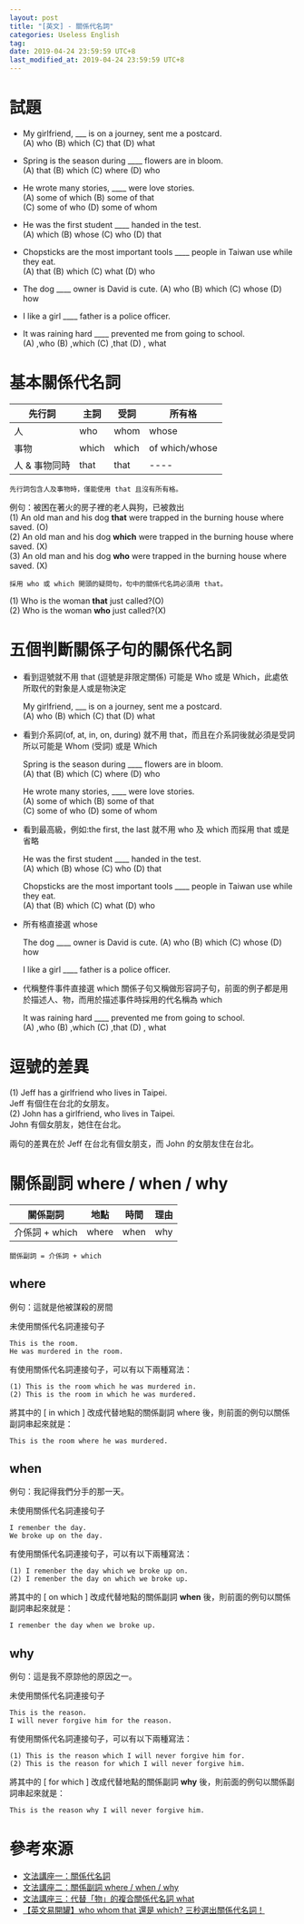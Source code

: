 ```yaml
---
layout: post
title: "[英文] - 關係代名詞"
categories: Useless English
tag: 
date: 2019-04-24 23:59:59 UTC+8 
last_modified_at: 2019-04-24 23:59:59 UTC+8 
---
```


# 試題
* My girlfriend, ___ is on a journey, sent me a postcard.  
    (A) who (B) which (C) that (D) what
* Spring is the season during ____ flowers are in bloom.  
    (A) that (B) which (C) where (D) who
* He wrote many stories, ____ were love stories.  
    (A) some of which (B) some of that  
    (C) some of who (D) some of whom
* He was the first student ____ handed in the test.  
    (A) which (B) whose (C) who (D) that

* Chopsticks are the most important tools ____ people in Taiwan use while they eat.  
    (A) that (B) which (C) what (D) who
* The dog ____ owner is David is cute.
    (A) who (B) which (C) whose (D) how

* I like a girl ____ father is a police officer.

* It was raining hard ____ prevented me from going to school.  
    (A) ,who (B) ,which (C) ,that (D) , what

# 基本關係代名詞

|先行詞|主詞|受詞|所有格|
|--|--|--|--|
|人|who|whom|whose|
|事物|which|which|of which/whose|
|人 & 事物同時|that|that|----|

    先行詞包含人及事物時，僅能使用 that 且沒有所有格。

例句：被困在著火的房子裡的老人與狗，已被救出  
(1) An old man and his dog **that** were trapped in the burning house where saved. (O)  
(2) An old man and his dog **which** were trapped in the burning house where saved. (X)  
(3) An old man and his dog **who** were trapped in the burning house where saved. (X)

    採用 who 或 which 開頭的疑問句，句中的關係代名詞必須用 that。

(1) Who is the woman **that** just called?(O)  
(2) Who is the woman **who** just called?(X)

# 五個判斷關係子句的關係代名詞

* 看到逗號就不用 that  (逗號是非限定關係)
    可能是 Who 或是 Which，此處依所取代的對象是人或是物決定
    
    My girlfriend, ___ is on a journey, sent me a postcard.  
    (A) who (B) which (C) that (D) what
    

* 看到介系詞(of, at, in, on, during) 就不用 that，而且在介系詞後就必須是受詞所以可能是 Whom (受詞) 或是 Which 

    Spring is the season during ____ flowers are in bloom.  
    (A) that (B) which (C) where (D) who

    He wrote many stories, ____ were love stories.  
    (A) some of which (B) some of that  
    (C) some of who (D) some of whom

* 看到最高級，例如:the first, the last 就不用 who 及 which 而採用 that 或是省略  

    He was the first student ____ handed in the test.  
    (A) which (B) whose (C) who (D) that

    Chopsticks are the most important tools ____ people in Taiwan use while they eat.  
    (A) that (B) which (C) what (D) who

* 所有格直接選 whose 

    The dog ____ owner is David is cute.
    (A) who (B) which (C) whose (D) how

    I like a girl ____ father is a police officer.

* 代稱整件事件直接選 which 
    關係子句又稱做形容詞子句，前面的例子都是用於描述人、物，而用於描述事件時採用的代名稱為 which  

    It was raining hard ____ prevented me from going to school.  
    (A) ,who (B) ,which (C) ,that (D) , what


# 逗號的差異
(1) Jeff has a girlfriend who lives in Taipei.  
Jeff 有個住在台北的女朋友。  
(2) John has a girlfriend, who lives in Taipei.  
John 有個女朋友，她住在台北。  

兩句的差異在於 Jeff 在台北有個女朋支，而 John 的女朋友住在台北。

# 關係副詞 where / when / why
|關係副詞|地點|時間|理由|
|--|--|--|--|
|介係詞 + which|where|when|why|

    關係副詞 = 介係詞 + which

## where 
例句：這就是他被謀殺的房間

未使用關係代名詞連接句子  

    This is the room.
    He was murdered in the room.

有使用關係代名詞連接句子，可以有以下兩種寫法：

    (1) This is the room which he was murdered in.    
    (2) This is the room in which he was murdered.


將其中的 [ in which ] 改成代替地點的關係副詞 where 後，則前面的例句以關係副詞串起來就是：

    This is the room where he was murdered.

## when
例句：我記得我們分手的那一天。

未使用關係代名詞連接句子  

    I remenber the day.
    We broke up on the day.

有使用關係代名詞連接句子，可以有以下兩種寫法：

    (1) I remenber the day which we broke up on.    
    (2) I remenber the day on which we broke up.


將其中的 [ on which ] 改成代替地點的關係副詞 **when** 後，則前面的例句以關係副詞串起來就是：

    I remenber the day when we broke up.

## why
例句：這是我不原諒他的原因之一。

未使用關係代名詞連接句子  

    This is the reason.
    I will never forgive him for the reason.

有使用關係代名詞連接句子，可以有以下兩種寫法：

    (1) This is the reason which I will never forgive him for.    
    (2) This is the reason for which I will never forgive him.    


將其中的 [ for which ] 改成代替地點的關係副詞 **why** 後，則前面的例句以關係副詞串起來就是：

    This is the reason why I will never forgive him.


# 參考來源

* [文法講座一：關係代名詞][ref1]
* [文法講座二：關係副詞 where / when / why][ref2]
* [文法講座三：代替「物」的複合關係代名詞 what][ref3]
* [【英文易開罐】who whom that 還是 which? 三秒選出關係代名詞！][link] 

[link]:https://www.youtube.com/watch?v=LBuRfpYRVkc "【英文易開罐】who whom that 還是 which? 三秒選出關係代名詞！"
[ref1]:http://www.learnerhall.org/2012/10/blog-post7499.html "文法講座一：關係代名詞"
[ref2]:http://www.learnerhall.org/2012/10/where-when-why.html "文法講座二：關係副詞 where / when / why"
[ref3]:http://www.learnerhall.org/2012/10/what.html "文法講座三：代替「物」的複合關係代名詞 what"